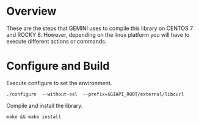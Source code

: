 # Overview
These are the steps  that GEMINI uses to compile this library on CENTOS 7 and ROCKY 8. However, depending on the linux platform you will have to execute different actions or commands.

# Configure and Build
Execute configure to set the environment.
```
./configure  --without-ssl  --prefix=$GIAPI_ROOT/external/libcurl
```
Compile and install the library. 

```
make && make install
```
